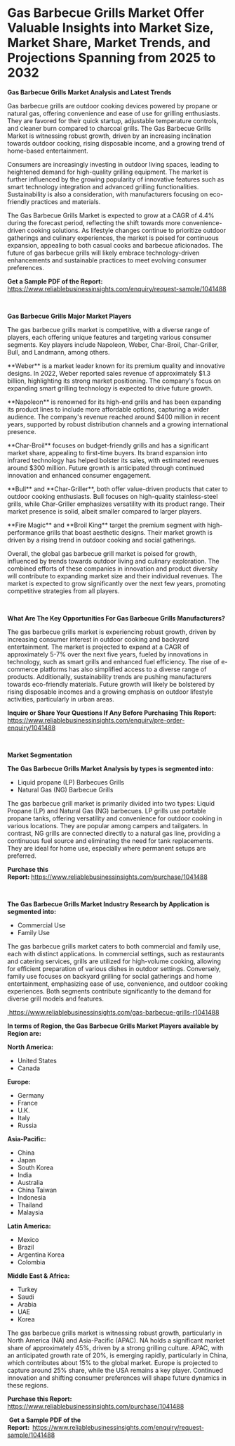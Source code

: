 <p><h1>Gas Barbecue Grills Market Offer Valuable Insights into Market Size, Market Share, Market Trends, and Projections Spanning from 2025 to 2032</h1></p><p><strong>Gas Barbecue Grills Market Analysis and Latest Trends</strong></p>
<p><p>Gas barbecue grills are outdoor cooking devices powered by propane or natural gas, offering convenience and ease of use for grilling enthusiasts. They are favored for their quick startup, adjustable temperature controls, and cleaner burn compared to charcoal grills. The Gas Barbecue Grills Market is witnessing robust growth, driven by an increasing inclination towards outdoor cooking, rising disposable income, and a growing trend of home-based entertainment.</p><p>Consumers are increasingly investing in outdoor living spaces, leading to heightened demand for high-quality grilling equipment. The market is further influenced by the growing popularity of innovative features such as smart technology integration and advanced grilling functionalities. Sustainability is also a consideration, with manufacturers focusing on eco-friendly practices and materials.</p><p>The Gas Barbecue Grills Market is expected to grow at a CAGR of 4.4% during the forecast period, reflecting the shift towards more convenience-driven cooking solutions. As lifestyle changes continue to prioritize outdoor gatherings and culinary experiences, the market is poised for continuous expansion, appealing to both casual cooks and barbecue aficionados. The future of gas barbecue grills will likely embrace technology-driven enhancements and sustainable practices to meet evolving consumer preferences.</p></p>
<p><strong>Get a Sample PDF of the Report:&nbsp;</strong> <a href="https://www.reliablebusinessinsights.com/enquiry/request-sample/1041488?utm_campaign=57&utm_medium=2&utm_source=Github&utm_content=ia&utm_term=16042025&utm_id=gas-barbecue-grills">https://www.reliablebusinessinsights.com/enquiry/request-sample/1041488</a></p>
<p>&nbsp;</p>
<p><strong>Gas Barbecue Grills Major Market Players</strong></p>
<p><p>The gas barbecue grills market is competitive, with a diverse range of players, each offering unique features and targeting various consumer segments. Key players include Napoleon, Weber, Char-Broil, Char-Griller, Bull, and Landmann, among others.</p><p>**Weber** is a market leader known for its premium quality and innovative designs. In 2022, Weber reported sales revenue of approximately $1.3 billion, highlighting its strong market positioning. The company's focus on expanding smart grilling technology is expected to drive future growth.</p><p>**Napoleon** is renowned for its high-end grills and has been expanding its product lines to include more affordable options, capturing a wider audience. The company's revenue reached around $400 million in recent years, supported by robust distribution channels and a growing international presence.</p><p>**Char-Broil** focuses on budget-friendly grills and has a significant market share, appealing to first-time buyers. Its brand expansion into infrared technology has helped bolster its sales, with estimated revenues around $300 million. Future growth is anticipated through continued innovation and enhanced consumer engagement.</p><p>**Bull** and **Char-Griller**, both offer value-driven products that cater to outdoor cooking enthusiasts. Bull focuses on high-quality stainless-steel grills, while Char-Griller emphasizes versatility with its product range. Their market presence is solid, albeit smaller compared to larger players.</p><p>**Fire Magic** and **Broil King** target the premium segment with high-performance grills that boast aesthetic designs. Their market growth is driven by a rising trend in outdoor cooking and social gatherings.</p><p>Overall, the global gas barbecue grill market is poised for growth, influenced by trends towards outdoor living and culinary exploration. The combined efforts of these companies in innovation and product diversity will contribute to expanding market size and their individual revenues. The market is expected to grow significantly over the next few years, promoting competitive strategies from all players.</p></p>
<p>&nbsp;</p>
<p><strong>What Are The Key Opportunities For Gas Barbecue Grills Manufacturers?</strong></p>
<p><p>The gas barbecue grills market is experiencing robust growth, driven by increasing consumer interest in outdoor cooking and backyard entertainment. The market is projected to expand at a CAGR of approximately 5-7% over the next five years, fueled by innovations in technology, such as smart grills and enhanced fuel efficiency. The rise of e-commerce platforms has also simplified access to a diverse range of products. Additionally, sustainability trends are pushing manufacturers towards eco-friendly materials. Future growth will likely be bolstered by rising disposable incomes and a growing emphasis on outdoor lifestyle activities, particularly in urban areas.</p></p>
<p><strong>Inquire or Share Your Questions If Any Before Purchasing This Report:</strong> <a href="https://www.reliablebusinessinsights.com/enquiry/pre-order-enquiry/1041488?utm_campaign=57&utm_medium=2&utm_source=Github&utm_content=ia&utm_term=16042025&utm_id=gas-barbecue-grills">https://www.reliablebusinessinsights.com/enquiry/pre-order-enquiry/1041488</a></p>
<p>&nbsp;</p>
<p><strong>Market Segmentation</strong></p>
<p><strong>The Gas Barbecue Grills Market Analysis by types is segmented into:</strong></p>
<p><ul><li>Liquid propane (LP) Barbecues Grills</li><li>Natural Gas (NG) Barbecue Grills</li></ul></p>
<p><p>The gas barbecue grill market is primarily divided into two types: Liquid Propane (LP) and Natural Gas (NG) barbecues. LP grills use portable propane tanks, offering versatility and convenience for outdoor cooking in various locations. They are popular among campers and tailgaters. In contrast, NG grills are connected directly to a natural gas line, providing a continuous fuel source and eliminating the need for tank replacements. They are ideal for home use, especially where permanent setups are preferred.</p></p>
<p><strong>Purchase this Report:&nbsp;</strong><a href="https://www.reliablebusinessinsights.com/purchase/1041488?utm_campaign=57&utm_medium=2&utm_source=Github&utm_content=ia&utm_term=16042025&utm_id=gas-barbecue-grills">https://www.reliablebusinessinsights.com/purchase/1041488</a></p>
<p>&nbsp;</p>
<p><strong>The Gas Barbecue Grills Market Industry Research by Application is segmented into:</strong></p>
<p><ul><li>Commercial Use</li><li>Family Use</li></ul></p>
<p><p>The gas barbecue grills market caters to both commercial and family use, each with distinct applications. In commercial settings, such as restaurants and catering services, grills are utilized for high-volume cooking, allowing for efficient preparation of various dishes in outdoor settings. Conversely, family use focuses on backyard grilling for social gatherings and home entertainment, emphasizing ease of use, convenience, and outdoor cooking experiences. Both segments contribute significantly to the demand for diverse grill models and features.</p></p>
<p><a href="https://www.reliablebusinessinsights.com/gas-barbecue-grills-r1041488?utm_campaign=57&utm_medium=2&utm_source=Github&utm_content=ia&utm_term=16042025&utm_id=gas-barbecue-grills">&nbsp;https://www.reliablebusinessinsights.com/gas-barbecue-grills-r1041488</a></p>
<p><strong>In terms of Region, the Gas Barbecue Grills Market Players available by Region are:</strong></p>
<p>
    <p> <strong> North America: </strong>
        <ul>
            <li>United States</li>
            <li>Canada</li>
        </ul>
        </p> 
    <p> <strong> Europe: </strong>
        <ul>
            <li>Germany</li>
            <li>France</li>
            <li>U.K.</li>
            <li>Italy</li>
            <li>Russia</li>
        </ul>
        </p> 
    <p> <strong> Asia-Pacific: </strong>
        <ul>
            <li>China</li>
            <li>Japan</li>
            <li>South Korea</li>
            <li>India</li>
            <li>Australia</li>
            <li>China Taiwan</li>
            <li>Indonesia</li>
            <li>Thailand</li>
            <li>Malaysia</li>
        </ul>
        </p> 
    <p> <strong> Latin America: </strong>
        <ul>
            <li>Mexico</li>
            <li>Brazil</li>
            <li>Argentina Korea</li>
            <li>Colombia</li>
        </ul>
        </p> 
    <p> <strong> Middle East & Africa: </strong>
        <ul>
            <li>Turkey</li>
            <li>Saudi</li>
            <li>Arabia</li>
            <li>UAE</li>
            <li>Korea</li>
        </ul>
    </p>
    </p>
<p><p>The gas barbecue grills market is witnessing robust growth, particularly in North America (NA) and Asia-Pacific (APAC). NA holds a significant market share of approximately 45%, driven by a strong grilling culture. APAC, with an anticipated growth rate of 20%, is emerging rapidly, particularly in China, which contributes about 15% to the global market. Europe is projected to capture around 25% share, while the USA remains a key player. Continued innovation and shifting consumer preferences will shape future dynamics in these regions.</p></p>
<p><strong>Purchase this Report: </strong><a href="https://www.reliablebusinessinsights.com/purchase/1041488?utm_campaign=57&utm_medium=2&utm_source=Github&utm_content=ia&utm_term=16042025&utm_id=gas-barbecue-grills">https://www.reliablebusinessinsights.com/purchase/1041488</a></p>
<p>&nbsp;<strong>Get a Sample PDF of the Report:&nbsp;&nbsp;</strong><a href="https://www.reliablebusinessinsights.com/enquiry/request-sample/1041488?utm_campaign=57&utm_medium=2&utm_source=Github&utm_content=ia&utm_term=16042025&utm_id=gas-barbecue-grills">https://www.reliablebusinessinsights.com/enquiry/request-sample/1041488</a></p>
<p><strong></strong></p>
<p><p></p><p></p><p></p></p>